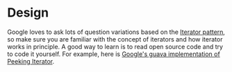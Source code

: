 # Design

Google loves to ask lots of question variations based on the [Iterator pattern](https://en.wikipedia.org/wiki/Iterator_pattern), so make sure you are familiar with the concept of iterators and how iterator works in principle. A good way to learn is to read open source code and try to code it yourself. For example, here is [Google's guava implementation of Peeking Iterator](https://github.com/google/guava/blob/6f22af40e1526b8c194e9e36d457bcd37680c6a3/guava/src/com/google/common/collect/Iterators.java#L1121).